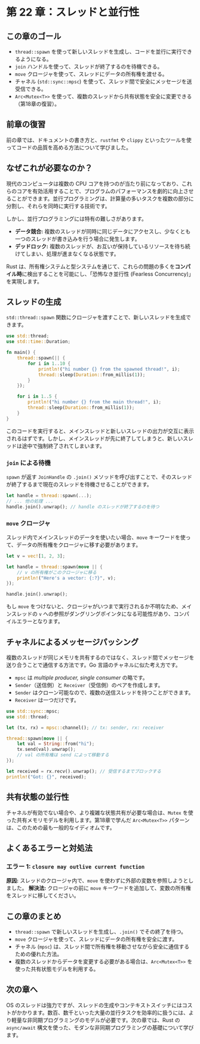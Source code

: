 # 第 22 章：スレッドと並行性

## この章のゴール
- `thread::spawn` を使って新しいスレッドを生成し、コードを並行に実行できるようになる。
- `join` ハンドルを使って、スレッドが終了するのを待機できる。
- `move` クロージャを使って、スレッドにデータの所有権を渡せる。
- チャネル (`std::sync::mpsc`) を使って、スレッド間で安全にメッセージを送受信できる。
- `Arc<Mutex<T>>` を使って、複数のスレッドから共有状態を安全に変更できる（第18章の復習）。

## 前章の復習
前の章では、ドキュメントの書き方と、`rustfmt` や `clippy` といったツールを使ってコードの品質を高める方法について学びました。

## なぜこれが必要なのか？
現代のコンピュータは複数の CPU コアを持つのが当たり前になっており、これらのコアを有効活用することで、プログラムのパフォーマンスを劇的に向上させることができます。並行プログラミングは、計算量の多いタスクを複数の部分に分割し、それらを同時に実行する技術です。

しかし、並行プログラミングには特有の難しさがあります。
- **データ競合:** 複数のスレッドが同時に同じデータにアクセスし、少なくとも一つのスレッドが書き込みを行う場合に発生します。
- **デッドロック:** 複数のスレッドが、お互いが保持しているリソースを待ち続けてしまい、処理が進まなくなる状態です。

Rust は、所有権システムと型システムを通じて、これらの問題の多くを**コンパイル時**に検出することを可能にし、「恐怖なき並行性 (Fearless Concurrency)」を実現します。

## スレッドの生成
`std::thread::spawn` 関数にクロージャを渡すことで、新しいスレッドを生成できます。
```rust
use std::thread;
use std::time::Duration;

fn main() {
    thread::spawn(|| {
        for i in 1..10 {
            println!("hi number {} from the spawned thread!", i);
            thread::sleep(Duration::from_millis(1));
        }
    });

    for i in 1..5 {
        println!("hi number {} from the main thread!", i);
        thread::sleep(Duration::from_millis(1));
    }
}
```
このコードを実行すると、メインスレッドと新しいスレッドの出力が交互に表示されるはずです。しかし、メインスレッドが先に終了してしまうと、新しいスレッドは途中で強制終了されてしまいます。

### `join` による待機
`spawn` が返す `JoinHandle` の `.join()` メソッドを呼び出すことで、そのスレッドが終了するまで現在のスレッドを待機させることができます。
```rust
let handle = thread::spawn(...);
// ... 他の処理 ...
handle.join().unwrap(); // handle のスレッドが終了するのを待つ
```

### `move` クロージャ
スレッド内でメインスレッドのデータを使いたい場合、`move` キーワードを使って、データの所有権をクロージャに移す必要があります。
```rust
let v = vec![1, 2, 3];

let handle = thread::spawn(move || {
    // v の所有権がこのクロージャに移る
    println!("Here's a vector: {:?}", v);
});

handle.join().unwrap();
```
もし `move` をつけないと、クロージャがいつまで実行されるか不明なため、メインスレッドの `v` への参照がダングリングポインタになる可能性があり、コンパイルエラーとなります。

## チャネルによるメッセージパッシング
複数のスレッドが同じメモリを共有するのではなく、スレッド間でメッセージを送り合うことで通信する方法です。Go 言語のチャネルに似た考え方です。
- `mpsc` は *multiple producer, single consumer* の略です。
- `Sender`（送信側）と `Receiver`（受信側）のペアを作成します。
- `Sender` はクローン可能なので、複数の送信スレッドを持つことができます。
- `Receiver` は一つだけです。

```rust
use std::sync::mpsc;
use std::thread;

let (tx, rx) = mpsc::channel(); // tx: sender, rx: receiver

thread::spawn(move || {
    let val = String::from("hi");
    tx.send(val).unwrap();
    // val の所有権は send によって移動する
});

let received = rx.recv().unwrap(); // 受信するまでブロックする
println!("Got: {}", received);
```

## 共有状態の並行性
チャネルが有効でない場合や、より複雑な状態共有が必要な場合は、`Mutex` を使った共有メモリモデルを利用します。第18章で学んだ `Arc<Mutex<T>>` パターンは、このための最も一般的なイディオムです。

## よくあるエラーと対処法
### エラー 1: `closure may outlive current function`
**原因:** スレッドのクロージャ内で、`move` を使わずに外部の変数を参照しようとしました。
**解決法:** クロージャの前に `move` キーワードを追加して、変数の所有権をスレッドに移してください。

## この章のまとめ
- `thread::spawn` で新しいスレッドを生成し、`.join()` でその終了を待つ。
- `move` クロージャを使って、スレッドにデータの所有権を安全に渡す。
- チャネル (`mpsc`) は、スレッド間で所有権を移動させながら安全に通信するための優れた方法。
- 複数のスレッドからデータを変更する必要がある場合は、`Arc<Mutex<T>>` を使った共有状態モデルを利用する。

## 次の章へ
OS のスレッドは強力ですが、スレッドの生成やコンテキストスイッチにはコストがかかります。数百、数千といった大量の並行タスクを効率的に扱うには、より軽量な非同期プログラミングのモデルが必要です。次の章では、Rust の `async/await` 構文を使った、モダンな非同期プログラミングの基礎について学びます。
